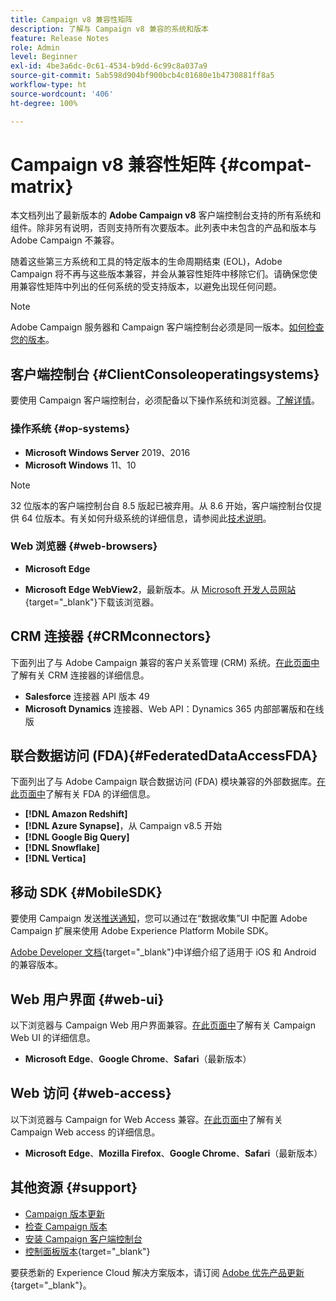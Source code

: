 ```yaml
---
title: Campaign v8 兼容性矩阵
description: 了解与 Campaign v8 兼容的系统和版本
feature: Release Notes
role: Admin
level: Beginner
exl-id: 4be3a6dc-0c61-4534-b9dd-6c99c8a037a9
source-git-commit: 5ab598d904bf900bcb4c01680e1b4730881ff8a5
workflow-type: ht
source-wordcount: '406'
ht-degree: 100%

---
```


# Campaign v8 兼容性矩阵 {#compat-matrix}

本文档列出了最新版本的 **Adobe Campaign v8** 客户端控制台支持的所有系统和组件。除非另有说明，否则支持所有次要版本。此列表中未包含的产品和版本与 Adobe Campaign 不兼容。

随着这些第三方系统和工具的特定版本的生命周期结束 (EOL)，Adobe Campaign 将不再与这些版本兼容，并会从兼容性矩阵中移除它们。请确保您使用兼容性矩阵中列出的任何系统的受支持版本，以避免出现任何问题。

>[!NOTE]
>
>Adobe Campaign 服务器和 Campaign 客户端控制台必须是同一版本。[如何检查您的版本](upgrades.md#version)。

## 客户端控制台 {#ClientConsoleoperatingsystems}

要使用 Campaign 客户端控制台，必须配备以下操作系统和浏览器。[了解详情](connect.md)。

### 操作系统 {#op-systems}

* **Microsoft Windows Server** 2019、2016
* **Microsoft Windows** 11、10

>[!NOTE]
>32 位版本的客户端控制台自 8.5 版起已被弃用。从 8.6 开始，客户端控制台仅提供 64 位版本。有关如何升级系统的详细信息，请参阅此[技术说明](../../technotes/upgrades/console.md)。

### Web 浏览器 {#web-browsers}

* **Microsoft Edge**

* **Microsoft Edge WebView2**，最新版本。从 [Microsoft 开发人员网站](http://www.adobe.com/go/acc-ms-webview2-runtime-download_cn){target="_blank"}下载该浏览器。

## CRM 连接器 {#CRMconnectors}

下面列出了与 Adobe Campaign 兼容的客户关系管理 (CRM) 系统。[在此页面中](../connect/crm.md)了解有关 CRM 连接器的详细信息。

* **Salesforce** 连接器 API 版本 49
* **Microsoft Dynamics** 连接器、Web API：Dynamics 365 内部部署版和在线版

## 联合数据访问 (FDA){#FederatedDataAccessFDA}

下面列出了与 Adobe Campaign 联合数据访问 (FDA) 模块兼容的外部数据库。[在此页面中](../connect/fda.md)了解有关 FDA 的详细信息。

* **[!DNL Amazon Redshift]**
* **[!DNL Azure Synapse]**，从 Campaign v8.5 开始
* **[!DNL Google Big Query]**
* **[!DNL Snowflake]**
* **[!DNL Vertica]**

## 移动 SDK {#MobileSDK}

要使用 Campaign 发送[推送通知](../send/push.md)，您可以通过在“数据收集”UI 中配置 Adobe Campaign 扩展来使用 Adobe Experience Platform Mobile SDK。

[Adobe Developer 文档](https://developer.adobe.com/client-sdks/home/){target="_blank"}中详细介绍了适用于 iOS 和 Android 的兼容版本。

## Web 用户界面 {#web-ui}

以下浏览器与 Campaign Web 用户界面兼容。[在此页面中](campaign-ui.md#ac-web-ui)了解有关 Campaign Web UI 的详细信息。

* **Microsoft Edge**、**Google Chrome**、**Safari**（最新版本）

## Web 访问 {#web-access}

以下浏览器与 Campaign for Web Access 兼容。[在此页面中](connect.md#web-access)了解有关 Campaign Web access 的详细信息。

* **Microsoft Edge**、**Mozilla Firefox**、**Google Chrome**、**Safari**（最新版本）

## 其他资源 {#support}

* [Campaign 版本更新](upgrades.md)
* [检查 Campaign 版本](upgrades.md#version)
* [安装 Campaign 客户端控制台](connect.md)
* [控制面板版本](https://experienceleague.adobe.com/docs/control-panel/using/release-notes.html?lang=zh-Hans){target="_blank"}

要获悉新的 Experience Cloud 解决方案版本，请订阅 [Adobe 优先产品更新](https://www.adobe.com/cn/subscription/priority-product-update.html){target="_blank"}。